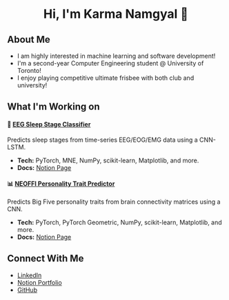 <h1 align="center">Hi, I'm Karma Namgyal 👋</h1>

## About Me
- I am highly interested in machine learning and software development!
- I'm a second-year Computer Engineering student @ University of Toronto!  
- I enjoy playing competitive ultimate frisbee with both club and university!

## What I'm Working on 

#### 🧠 [EEG Sleep Stage Classifier](https://github.com/karnamgyal/sleep-stage-visualizer)
Predicts sleep stages from time-series EEG/EOG/EMG data using a CNN-LSTM.  
- **Tech:** PyTorch, MNE, NumPy, scikit-learn, Matplotlib, and more.
- **Docs:** [Notion Page](https://tropical-address-50b.notion.site/Sleep-Stage-Classification-from-Full-Night-EEG-EOG-EMG-Recording-Using-CNN-LSTM-24d209af64a980bba7afccb8298b46ed)

#### 📊 [NEOFFI Personality Trait Predictor](https://github.com/karnamgyal/APS360-NEOFFI-Project)
Predicts Big Five personality traits from brain connectivity matrices using a CNN.  
- **Tech:** PyTorch, PyTorch Geometric, NumPy, scikit-learn, Matplotlib, and more.
- **Docs:** [Notion Page](https://tropical-address-50b.notion.site/Personality-Trait-Regression-from-MRI-Connectivity-Matrices-Using-2D-CNN-24d209af64a98012bc7cd0c745e8c9a4)

## Connect With Me 
- [LinkedIn](https://www.linkedin.com/in/karma-namgyal/)
- [Notion Portfolio](https://tropical-address-50b.notion.site/Karma-Namgyal-1cc209af64a9800f8660f4bbf5c5ce53)
- [GitHub](https://github.com/KarmaNamgyal)
